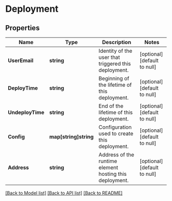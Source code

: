# Deployment

## Properties
Name | Type | Description | Notes
------------ | ------------- | ------------- | -------------
**UserEmail** | **string** | Identity of the user that triggered this deployment. | [optional] [default to null]
**DeployTime** | **string** | Beginning of the lifetime of this deployment. | [optional] [default to null]
**UndeployTime** | **string** | End of the lifetime of this deployment. | [optional] [default to null]
**Config** | **map[string]string** | Configuration used to create this deployment. | [optional] [default to null]
**Address** | **string** | Address of the runtime element hosting this deployment. | [optional] [default to null]

[[Back to Model list]](../README.md#documentation-for-models) [[Back to API list]](../README.md#documentation-for-api-endpoints) [[Back to README]](../README.md)


